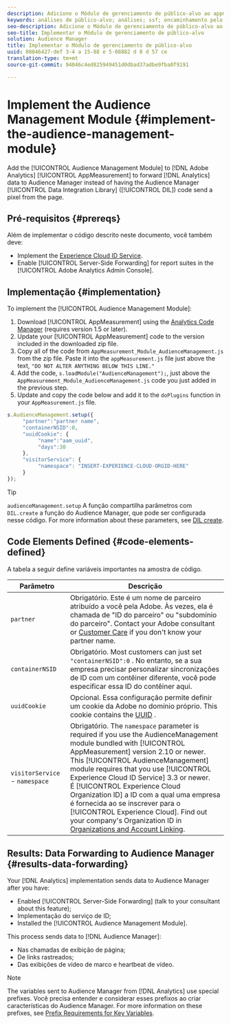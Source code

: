 ```yaml
---
description: Adicione o Módulo de gerenciamento de público-alvo ao appmeasurement do Adobe Analytics para encaminhar os dados do Analytics para o Audience Manager em vez de ter o código DIL (Audience Manager Integration Integration Library) enviando um pixel da página.
keywords: análises de público-alvo; análises; ssf; encaminhamento pelo lado do servidor
seo-description: Adicione o Módulo de gerenciamento de público-alvo ao appmeasurement do Adobe Analytics para encaminhar os dados do Analytics para o Audience Manager em vez de ter o código DIL (Audience Manager Integration Integration Library) enviando um pixel da página.
seo-title: Implementar o Módulo de gerenciamento de público-alvo
solution: Audience Manager
title: Implementar o Módulo de gerenciamento de público-alvo
uuid: 08846427-def 3-4 a 15-88 e 5-08882 d 8 d 57 ce
translation-type: tm+mt
source-git-commit: 94046c4ed825949451d0dbad37adbe9fba0f9191

---
```



# Implement the Audience Management Module {#implement-the-audience-management-module}

Add the [!UICONTROL Audience Management Module] to [!DNL Adobe Analytics] [!UICONTROL AppMeasurement] to forward [!DNL Analytics] data to Audience Manager instead of having the Audience Manager [!UICONTROL Data Integration Library] ([!UICONTROL DIL]) code send a pixel from the page.

## Pré-requisitos {#prereqs}

Além de implementar o código descrito neste documento, você também deve:

* Implement the [Experience Cloud ID Service](https://marketing.adobe.com/resources/help/en_US/mcvid/).
* Enable [!UICONTROL Server-Side Forwarding] for report suites in the [!UICONTROL Adobe Analytics Admin Console].

## Implementação {#implementation}

To implement the [!UICONTROL Audience Management Module]:

1. Download [!UICONTROL AppMeasurement] using the [Analytics Code Manager](https://marketing.adobe.com/resources/help/en_US/reference/code_manager_admin.html) (requires version 1.5 or later).
1. Update your [!UICONTROL AppMeasurement] code to the version included in the downloaded zip file.
1. Copy all of the code from `AppMeasurement_Module_AudienceManagement.js` from the zip file. Paste it into the `appMeasurement.js` file just above the text, `"DO NOT ALTER ANYTHING BELOW THIS LINE."`
1. Add the code, `s.loadModule("AudienceManagement");`, just above the `AppMeasurement_Module_AudienceManagement.js` code you just added in the previous step.
1. Update and copy the code below and add it to the `doPlugins` function in your `AppMeasurement.js` file.

```js
s.AudienceManagement.setup({ 
     "partner":"partner name", 
     "containerNSID":0, 
     "uuidCookie": { 
          "name":"aam_uuid", 
          "days":30
     },
     "visitorService": {
          "namespace": "INSERT-EXPERIENCE-CLOUD-ORGID-HERE" 
     } 
});
```

>[!TIP]
>
>`audienceManagement.setup` A função compartilha parâmetros com `DIL.create` a função do Audience Manager, que pode ser configurada nesse código. For more information about these parameters, see [DIL create](../../dil/dil-class-overview/dil-create.md#dil-create).

## Code Elements Defined {#code-elements-defined}

A tabela a seguir define variáveis importantes na amostra de código.

| Parâmetro | Descrição |
|--- |--- |
| `partner` | Obrigatório. Este é um nome de parceiro atribuído a você pela Adobe. Às vezes, ela é chamada de "ID do parceiro" ou "subdomínio do parceiro". Contact your Adobe consultant or [Customer Care](https://helpx.adobe.com/marketing-cloud/contact-support.html) if you don't know your partner name. |
| `containerNSID` | Obrigatório. Most customers can just set  `"containerNSID":0` . No entanto, se a sua empresa precisar personalizar sincronizações de ID com um contêiner diferente, você pode especificar essa ID do contêiner aqui. |
| `uuidCookie` | Opcional. Essa configuração permite definir um cookie da Adobe no domínio próprio. This cookie contains the [UUID](../../reference/ids-in-aam.md) . |
| `visitorService` - `namespace` | Obrigatório. The `namespace` parameter is required if you use the AudienceManagement module bundled with [!UICONTROL AppMeasurement] version 2.10 or newer. This [!UICONTROL AudienceManagement] module requires that you use [!UICONTROL Experience Cloud ID Service] 3.3 or newer. <br>É [!UICONTROL Experience Cloud Organization ID] a ID com a qual uma empresa é fornecida ao se inscrever para o [!UICONTROL Experience Cloud]. Find out your company's Organization ID in [Organizations and Account Linking](https://marketing.adobe.com/resources/help/en_US/mcloud/organizations.html). |

## Results: Data Forwarding to Audience Manager {#results-data-forwarding}

Your [!DNL Analytics] implementation sends data to Audience Manager after you have:

* Enabled [!UICONTROL Server-Side Forwarding] (talk to your consultant about this feature);
* Implementação do serviço de ID;
* Installed the [!UICONTROL Audience Management Module].

This process sends data to [!DNL Audience Manager]:

* Nas chamadas de exibição de página;
* De links rastreados;
* Das exibições de vídeo de marco e heartbeat de vídeo.

>[!NOTE]
>
>The variables sent to Audience Manager from [!DNL Analytics] use special prefixes. Você precisa entender e considerar esses prefixos ao criar características do Audience Manager. For more information on these prefixes, see [Prefix Requirements for Key Variables](../../features/traits/trait-variable-prefixes.md).